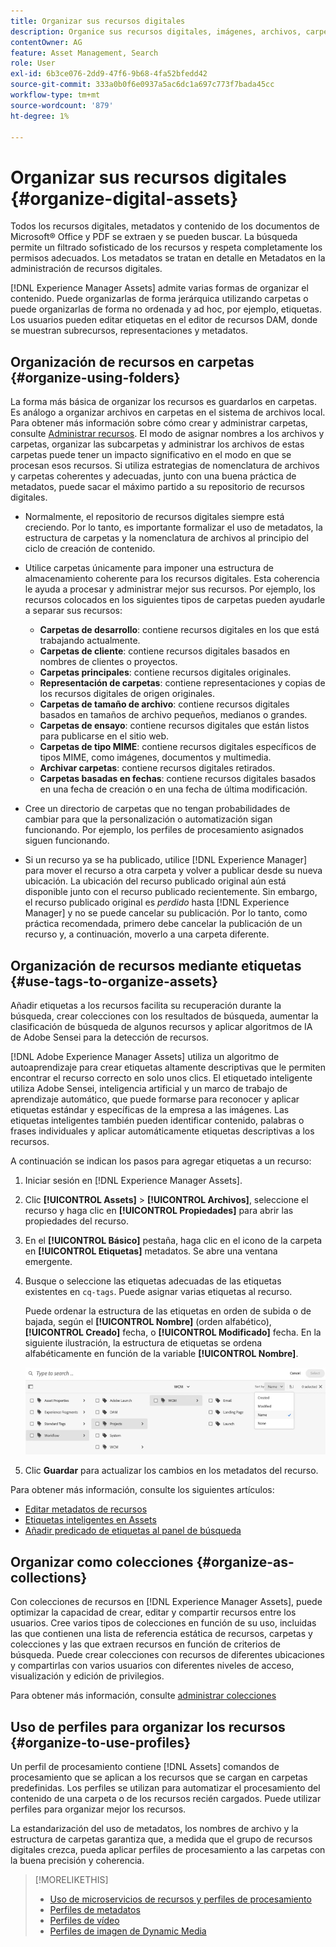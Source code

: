 ```yaml
---
title: Organizar sus recursos digitales
description: Organice sus recursos digitales, imágenes, archivos, carpetas, etc. con Experience Manager.
contentOwner: AG
feature: Asset Management, Search
role: User
exl-id: 6b3ce076-2dd9-47f6-9b68-4fa52bfedd42
source-git-commit: 333a0b0f6e0937a5ac6dc1a697c773f7bada45cc
workflow-type: tm+mt
source-wordcount: '879'
ht-degree: 1%

---
```


# Organizar sus recursos digitales {#organize-digital-assets}

Todos los recursos digitales, metadatos y contenido de los documentos de Microsoft® Office y PDF se extraen y se pueden buscar. La búsqueda permite un filtrado sofisticado de los recursos y respeta completamente los permisos adecuados. Los metadatos se tratan en detalle en Metadatos en la administración de recursos digitales.

[!DNL Experience Manager Assets] admite varias formas de organizar el contenido. Puede organizarlas de forma jerárquica utilizando carpetas o puede organizarlas de forma no ordenada y ad hoc, por ejemplo, etiquetas. Los usuarios pueden editar etiquetas en el editor de recursos DAM, donde se muestran subrecursos, representaciones y metadatos.

<!-- Commenting to pull down the existing content before applying changes wrt CQDOC-15930
## Create folders {#create-folders}

When organizing a collection of assets, for example, all *Nature* images, you can create folders to keep them together. You can use folders to categorize and organize your assets. [!DNL Assets] does not require you to organize assets in folders to work better.

>[!NOTE]
>
>Sharing an Assets folder (in Marketing Cloud) of the type `sling:OrderedFolder`, is not supported. If you want to share a folder, do not select Ordered when creating a folder.

1. Navigate to the place in your digital assets folder where you want to create a new folder.
1. In the menu, click **[!UICONTROL Create]**. Select **[!UICONTROL New Folder]**.
1. In the **[!UICONTROL Title]** field, provide a folder name. By default, DAM uses the title that you provided as the folder name. Once the folder is created, you can override the default and specify another folder name.
1. Click **[!UICONTROL Create]**. Your folder is displayed in the digital assets folder.

## Add CUG properties to folders {#add-cug-properties-to-folders}

You can limit who can access certain folders in Assets by making the folder part of a closed user group (CUG). To make a folder part of a CUG:

1. In Assets, right-click the folder you want to add closed user group properties for and select **Properties**.  
1. Click the **CUG** tab.
1. Select the **Enabled** check box to make the folder and its assets available only to a closed user group.  
1. Browse to the login page, if there is one, to add that information. Add admitted groups by clicking **Add item**. If necessary, add the realm. Click **OK** to save your changes.

## Use tags to organize assets {#use-tags-to-organize-assets}

You can use folders or tags or both to organize assets. Adding tags to assets makes them more easy to retrieve during a search. To add tags to an asset, follow these steps:

1. In the Digital Asset Manager, double-click the asset to open it.
1. In the **Tags** area, open the menu to reveal the available tags. Select tags as appropriate. To delete a tag, hover the pointer over the tag and click `X` to delete it.
1. Click **Save** to save any tags you added.

Date24/08/2021
-->

## Organización de recursos en carpetas {#organize-using-folders}

La forma más básica de organizar los recursos es guardarlos en carpetas. Es análogo a organizar archivos en carpetas en el sistema de archivos local. Para obtener más información sobre cómo crear y administrar carpetas, consulte [Administrar recursos](manage-digital-assets.md). El modo de asignar nombres a los archivos y carpetas, organizar las subcarpetas y administrar los archivos de estas carpetas puede tener un impacto significativo en el modo en que se procesan esos recursos. Si utiliza estrategias de nomenclatura de archivos y carpetas coherentes y adecuadas, junto con una buena práctica de metadatos, puede sacar el máximo partido a su repositorio de recursos digitales.

* Normalmente, el repositorio de recursos digitales siempre está creciendo. Por lo tanto, es importante formalizar el uso de metadatos, la estructura de carpetas y la nomenclatura de archivos al principio del ciclo de creación de contenido.
* Utilice carpetas únicamente para imponer una estructura de almacenamiento coherente para los recursos digitales. Esta coherencia le ayuda a procesar y administrar mejor sus recursos. Por ejemplo, los recursos colocados en los siguientes tipos de carpetas pueden ayudarle a separar sus recursos:

   * **Carpetas de desarrollo**: contiene recursos digitales en los que está trabajando actualmente.
   * **Carpetas de cliente**: contiene recursos digitales basados en nombres de clientes o proyectos.
   * **Carpetas principales**: contiene recursos digitales originales.
   * **Representación de carpetas**: contiene representaciones y copias de los recursos digitales de origen originales.
   * **Carpetas de tamaño de archivo**: contiene recursos digitales basados en tamaños de archivo pequeños, medianos o grandes.
   * **Carpetas de ensayo**: contiene recursos digitales que están listos para publicarse en el sitio web.
   * **Carpetas de tipo MIME**: contiene recursos digitales específicos de tipos MIME, como imágenes, documentos y multimedia.
   * **Archivar carpetas**: contiene recursos digitales retirados.
   * **Carpetas basadas en fechas**: contiene recursos digitales basados en una fecha de creación o en una fecha de última modificación.

* Cree un directorio de carpetas que no tengan probabilidades de cambiar para que la personalización o automatización sigan funcionando. Por ejemplo, los perfiles de procesamiento asignados siguen funcionando.
* Si un recurso ya se ha publicado, utilice [!DNL Experience Manager] para mover el recurso a otra carpeta y volver a publicar desde su nueva ubicación. La ubicación del recurso publicado original aún está disponible junto con el recurso publicado recientemente. Sin embargo, el recurso publicado original es *perdido* hasta [!DNL Experience Manager] y no se puede cancelar su publicación. Por lo tanto, como práctica recomendada, primero debe cancelar la publicación de un recurso y, a continuación, moverlo a una carpeta diferente.

## Organización de recursos mediante etiquetas {#use-tags-to-organize-assets}

Añadir etiquetas a los recursos facilita su recuperación durante la búsqueda, crear colecciones con los resultados de búsqueda, aumentar la clasificación de búsqueda de algunos recursos y aplicar algoritmos de IA de Adobe Sensei para la detección de recursos.

[!DNL Adobe Experience Manager Assets] utiliza un algoritmo de autoaprendizaje para crear etiquetas altamente descriptivas que le permiten encontrar el recurso correcto en solo unos clics. El etiquetado inteligente utiliza Adobe Sensei, inteligencia artificial y un marco de trabajo de aprendizaje automático, que puede formarse para reconocer y aplicar etiquetas estándar y específicas de la empresa a las imágenes. Las etiquetas inteligentes también pueden identificar contenido, palabras o frases individuales y aplicar automáticamente etiquetas descriptivas a los recursos.

A continuación se indican los pasos para agregar etiquetas a un recurso:

1. Iniciar sesión en [!DNL Experience Manager Assets].
1. Clic **[!UICONTROL Assets]** > **[!UICONTROL Archivos]**, seleccione el recurso y haga clic en **[!UICONTROL Propiedades]** para abrir las propiedades del recurso.
1. En el **[!UICONTROL Básico]** pestaña, haga clic en el icono de la carpeta en **[!UICONTROL Etiquetas]** metadatos. Se abre una ventana emergente.
1. Busque o seleccione las etiquetas adecuadas de las etiquetas existentes en `cq-tags`. Puede asignar varias etiquetas al recurso.

   Puede ordenar la estructura de las etiquetas en orden de subida o de bajada, según el **[!UICONTROL Nombre]** (orden alfabético), **[!UICONTROL Creado]** fecha, o **[!UICONTROL Modificado]** fecha. En la siguiente ilustración, la estructura de etiquetas se ordena alfabéticamente en función de la variable **[!UICONTROL Nombre]**.

   ![add-tags](assets/add-tags-to-asset.png)

1. Clic **Guardar** para actualizar los cambios en los metadatos del recurso.

Para obtener más información, consulte los siguientes artículos:

* [Editar metadatos de recursos](meta-edit.md)
* [Etiquetas inteligentes en Assets](smart-tags.md)
* [Añadir predicado de etiquetas al panel de búsqueda](/help/assets/search-facets.md/#adding-a-tags-predicate)

## Organizar como colecciones {#organize-as-collections}

Con colecciones de recursos en [!DNL Experience Manager Assets], puede optimizar la capacidad de crear, editar y compartir recursos entre los usuarios. Cree varios tipos de colecciones en función de su uso, incluidas las que contienen una lista de referencia estática de recursos, carpetas y colecciones y las que extraen recursos en función de criterios de búsqueda. Puede crear colecciones con recursos de diferentes ubicaciones y compartirlas con varios usuarios con diferentes niveles de acceso, visualización y edición de privilegios.

Para obtener más información, consulte [administrar colecciones](manage-collections.md)


## Uso de perfiles para organizar los recursos {#organize-to-use-profiles}

Un perfil de procesamiento contiene [!DNL Assets] comandos de procesamiento que se aplican a los recursos que se cargan en carpetas predefinidas. Los perfiles se utilizan para automatizar el procesamiento del contenido de una carpeta o de los recursos recién cargados. Puede utilizar perfiles para organizar mejor los recursos.

La estandarización del uso de metadatos, los nombres de archivo y la estructura de carpetas garantiza que, a medida que el grupo de recursos digitales crezca, pueda aplicar perfiles de procesamiento a las carpetas con la buena precisión y coherencia.

>[!MORELIKETHIS]
>
>* [Uso de microservicios de recursos y perfiles de procesamiento](asset-microservices-configure-and-use.md)
>* [Perfiles de metadatos](metadata-profiles.md)
>* [Perfiles de vídeo](/help/assets/dynamic-media/video-profiles.md)
>* [Perfiles de imagen de Dynamic Media](/help/assets/dynamic-media/image-profiles.md)


